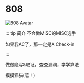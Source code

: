 # 808

<img :src="$withBase('/Member Avatar/808.jpg')" alt="808 Avatar">


::: tip  简介 
不会做MISC的MISC选手  

如果我AC了，那一定是A Check-in

:::


做做隐写&取证，查查漏洞，学学算法  

摸摸猫猫(嘻！)  



